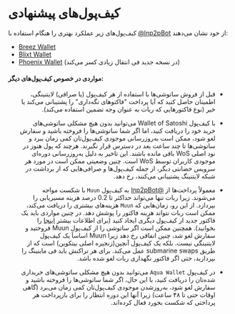 # کیف‌پول‌های پیشنهادی

کیف‌پول‌های زیر عملکرد بهتری را هنگام استفاده با [@lnp2pBot](https://t.me/lnp2pBot) از خود نشان می‌دهند:

- [Breez Wallet](https://breez.technology/)
- [Blixt Wallet](https://blixtwallet.github.io/)
- [Phoenix Wallet](https://phoenix.acinq.co/)     (در نسخه جدید فی انتقال زیادی کسر می‌کند)

#### مواردی در خصوص کیف‌پول‌های دیگر:
<div dir="rtl">
  
- قبل از فروش ساتوشی‌ها با استفاده از هر کیف‌پول (یا صرافی) لایتنینگی، اطمینان حاصل کنید که آیا پرداخت "فاکتوهای نگه‌داری" را پشتیبانی می‌کند یا خیر (نوع فاکتورهایی که ربات به عنوان وجه تضمین استفاده می‌کند).
</div>
<div dir="rtl">
  
- با کیف‌پول Wallet of Satoshi می‌توانید بدون هیچ مشکلی ساتوشی‌های خرید خود را دریافت کنید، اما اگر شما ساتوشی‌ها را فروخته باشید و سفارش لغو شود، ممکن است به‌روزرسانی موجودی کیف‌پول‌تان کمی زمان ببرد و ساتوشی‌ها تا چند ساعت بعد در دسترس قرار نگیرند. هرچند که پول هنوز در نود اصلی WoS باقی مانده باشند. این تاخیر به دلیل به‌روزرسانی دوره‌ای موجودی کاربران توسط WoS است. چنین وضعیتی ممکن است در مورد هر سرویس حضانتی دیگر، از جمله کیف‌پول‌ها و صرافی‌هایی که از برداشت در شبکه لایتنینگ پشتیبانی می‌کنند، رخ دهد.
</div>
<div dir="rtl">
  
- معمولاً پرداخت‌ها از [@lnp2pBot](https://t.me/lnp2pBot) به کیف‌پول `Muun` با شکست مواجه می‌شوند. زیرا ربات تنها می‌تواند حداکثر تا 0.2 درصد هزینه مسیریابی را بپردازد.
از این رو، زمان‌هایی که `Muun` هزینه‌های بیشتری را دریافت می‌کند، ممکن است ربات نتواند هزینه فاکتور را پوشش دهد. در چنین مواردی باید یک فاکتور جدید از کیف‌پول دیگری ایجاد کنید (برای اطلاعات  بیشتر [اینجا](./i-cant-receive.md) را بخوانید). همچنین ممکن است اگر ساتوشی را از کیف‌پول Muun فروختید و سفارش لغو شد، چنین اتفاقی رخ دهد زیرا Muun اساساَ یک کیف‌پول لایتنینگی نیست. بلکه یک کیف‌پول آنچین(زنجیره اصلی بیتکوین) است که از طریق submarine swaps عمل می‌کند. برای هر تراکنش باید فی ماینینگ را بپردازید، حتی اگر فاکتور نگهداری ربات لغو شده باشد.
</div>
<div dir="rtl">
  
- در کیف‌پول `Aqua Wallet` می‌توانید بدون هیچ مشکلی ساتوشی‌های خریداری شده‌تان را دریافت کنید، با این حال، اگر شما ساتوشی‌ها را فروخته باشید و سفارش لغو شود، به‌روزشدن موجودی کیف‌پول‌تان کمی زمان می‌برد (گاهی اوقات حتی تا ۴۸ ساعت) زیرا آنها این دوره انتظار را برای بازپرداخت هر پرداختی که شکست بخورد فعال کرده‌اند.
</div>
